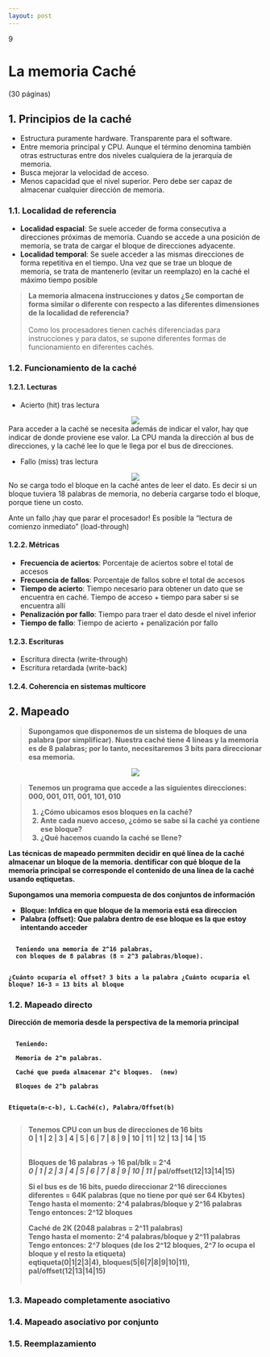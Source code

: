 ```yaml
--- 
layout: post
---
```

<div class="header">
  <div class="numbrerUnit">9</div>
  <h1>La memoria Caché</h1>
  <subtitle> </subtitle>
</div>

(30 páginas)

## 1. Principios de la caché
 - Estructura puramente hardware. Transparente para el software.
 - Entre memoria principal y CPU. Aunque el término denomina también otras estructuras entre dos niveles cualquiera de la jerarquía de memoria.
 - Busca mejorar la velocidad de acceso.
 - Menos capacidad que el nivel superior. Pero debe ser capaz de almacenar cualquier dirección de memoria.

### 1.1. Localidad de referencia
 - **Localidad espacial**: Se suele acceder de forma consecutiva a direcciones próximas de memoria. Cuando se accede a una posición de memoria, se trata de cargar el bloque de direcciones adyacente.
 - **Localidad temporal**: Se suele acceder a las mismas direcciones de forma repetitiva en el tiempo. Una vez que se trae un bloque de memoria, se trata de mantenerlo (evitar un reemplazo) en la caché el máximo tiempo posible

<blockquote>
  <b>La memoria almacena instrucciones y datos ¿Se comportan de forma similar o diferente con respecto a las diferentes dimensiones de la localidad de referencia?</b><br><br>
  Como los procesadores tienen cachés diferenciadas para instrucciones y para datos, se supone diferentes formas de funcionamiento en diferentes cachés.
  
</blockquote>

### 1.2. Funcionamiento de la caché 
#### 1.2.1. Lecturas
* Acierto (hit) tras lectura 

<center><img src="https://i.gyazo.com/e6971754ae2a929480d6363d155764aa.png"></center>
Para acceder a la caché se necesita además de indicar el valor, hay que indicar de donde proviene ese valor. La CPU manda la dirección al bus de direcciones, y la caché lee lo que le llega por el bus de direcciones.

* Fallo (miss) tras lectura

<center><img src="https://i.gyazo.com/ee5628295ceb8fbc086104154575b2cd.png"></center>
No se carga todo el bloque en la caché antes de leer el dato. Es decir si un bloque tuviera 18 palabras de memoria, no debería cargarse todo el bloque, porque tiene un costo.  

Ante un fallo ¡hay que parar el procesador! Es posible la “lectura de comienzo inmediato” (load-through)

#### 1.2.2. Métricas
 - **Frecuencia de aciertos**: Porcentaje de aciertos sobre el total de accesos
 - **Frecuencia de fallos**: Porcentaje de fallos sobre el total de accesos
 - **Tiempo de acierto**: Tiempo necesario para obtener un dato que se encuentra en caché. Tiempo de acceso + tiempo para saber si se encuentra allí
 - **Penalización por fallo**: Tiempo para traer el dato desde el nivel inferior
 - **Tiempo de fallo**: Tiempo de acierto + penalización por fallo


#### 1.2.3. Escrituras
* Escritura directa (write-through)
* Escritura retardada (write-back)

#### 1.2.4. Coherencia en sistemas multicore

## 2. Mapeado

<blockquote>
  <b>Supongamos que disponemos de un sistema de bloques de una palabra (por simplificar). Nuestra caché tiene 4 líneas y la memoria es de 8 palabras; por lo tanto, necesitaremos   3 bits para direccionar esa memoria.</b>
</blockquote>

<center><img src="https://i.gyazo.com/5e184b91df19b9034ac646464866a8c2.png"></center>

<blockquote>
  <b>Tenemos un programa que accede a las siguientes direcciones: 000, 001, 011, 001, 101, 010

  1. ¿Cómo ubicamos esos bloques en la caché?
  2. Ante cada nuevo acceso, ¿cómo se sabe si la caché ya contiene ese bloque?
  3. ¿Qué hacemos cuando la caché se llene?
</blockquote>

Las técnicas de mapeado permmiten decidir en qué línea de la caché almacenar un bloque de la 
memoria. dentificar con qué bloque de la memoria principal se corresponde el contenido de una línea de la caché usando eqtiquetas.
  
Supongamos una memoria compuesta de dos conjuntos de información
  - Bloque: Infdica en que bloque de la memoria está esa direccion
  - Palabra (offset): Que palabra dentro de ese bloque es la que estoy intentando acceder

<code>
  <b>Teniendo una memoria de 2^16 palabras, </b>
  <b>con bloques de 8 palabras (8 = 2^3 palabras/bloque).</b>

  ¿Cuánto ocuparía el offset? 3 bits a la palabra
  ¿Cuánto ocuparía el bloque? 16-3 = 13 bits al bloque
</code>
  
  
### 1.2. Mapeado directo
Dirección de memoria desde la perspectiva de la memoria principal
  
<code>
  <b>Teniendo: </b><br>
  <b>Memoria de 2^m palabras. </b><br>
  <b>Caché que pueda almacenar 2^c bloques. </b> (new)<br>
  <b>Bloques de 2^b palabras</b>

  Etiqueta(m-c-b), L.Caché(c), Palabra/Offset(b)<br>
</code>
  
<blockquote>
  <b>Tenemos CPU con un bus de direcciones de 16 bits</b><br>
  0 | 1 | 2 | 3 | 4 | 5 | 6 | 7 | 8 | 9 | 10 | 11 | 12 | 13 | 14 | 15 <br><br>
  
  <b>Bloques de 16 palabras → 16 pal/blk = 2^4</b><br>
  *0 | 1 | 2 | 3 | 4 | 5 | 6 | 7 | 8 | 9 | 10 | 11 |* pal/offset(12|13|14|15)<br>
  
  <b>Si el bus es de 16 bits, puedo direccionar 2^16 direcciones diferentes = 64K palabras (que no tiene por qué ser 64 Kbytes)</b><br>
  Tengo hasta el momento: 2^4 palabras/bloque y 2^16 palabras<br>
  Tengo entonces: 2^12 bloques<br>
  
  <b>Caché de 2K (2048 palabras = 2^11 palabras)</b><br>
  Tengo hasta el momento: 2^4 palabras/bloque y 2^11 palabras<br>
  Tengo entonces: 2^7 bloques (de los 2^12 bloques, 2^7 lo ocupa el bloque y el resto la etiqueta)<br>
  eqtiqueta(0|1|2|3|4), bloques(5|6|7|8|9|10|11), pal/offset(12|13|14|15)<br><br>
</blockquote>
  
### 1.3. Mapeado completamente asociativo
### 1.4. Mapeado asociativo por conjunto
### 1.5. Reemplazamiento
